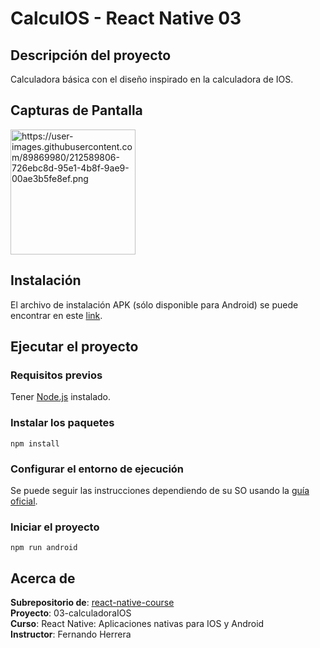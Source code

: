 # CalcuIOS - React Native 03

## Descripción del proyecto

Calculadora básica con el diseño inspirado en la calculadora de IOS.

## Capturas de Pantalla

<img src="https://user-images.githubusercontent.com/89869980/212589806-726ebc8d-95e1-4b8f-9ae9-00ae3b5fe8ef.png" alt="https://user-images.githubusercontent.com/89869980/212589806-726ebc8d-95e1-4b8f-9ae9-00ae3b5fe8ef.png" width="200"/>

## Instalación

El archivo de instalación APK (sólo disponible para Android) se puede encontrar en este [link](https://github.com/andresMataX/calcuIOS/releases/tag/v1.0.0).

## Ejecutar el proyecto

### Requisitos previos

Tener [Node.js](https://nodejs.org/es/download/) instalado.

### Instalar los paquetes

```
npm install
```

### Configurar el entorno de ejecución

Se puede seguir las instrucciones dependiendo de su SO usando la [guía oficial](https://reactnative.dev/docs/environment-setup).

### Iniciar el proyecto

```
npm run android
```

## Acerca de

**Subrepositorio de**: [react-native-course](https://github.com/andresMataX/react-native-course)
<br>
**Proyecto**: 03-calculadoraIOS
<br>
**Curso**: React Native: Aplicaciones nativas para IOS y Android
<br>
**Instructor**: Fernando Herrera
